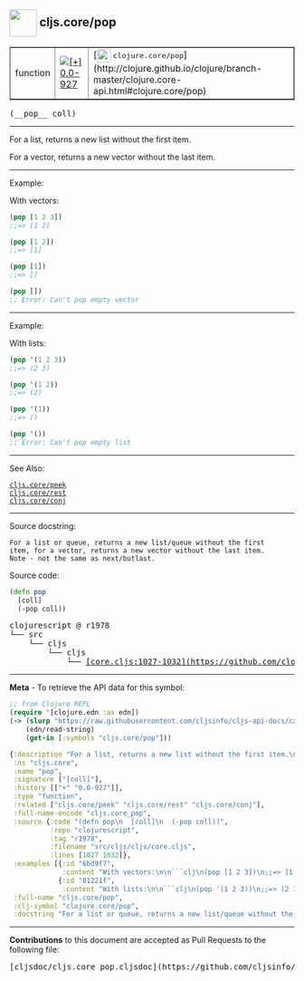 ## <img width="48px" valign="middle" src="http://i.imgur.com/Hi20huC.png"> cljs.core/pop

 <table border="1">
<tr>

<td>function</td>
<td><a href="https://github.com/cljsinfo/cljs-api-docs/tree/0.0-927"><img valign="middle" alt="[+] 0.0-927" src="https://img.shields.io/badge/+-0.0--927-lightgrey.svg"></a> </td>
<td>
[<img height="24px" valign="middle" src="http://i.imgur.com/1GjPKvB.png"> <samp>clojure.core/pop</samp>](http://clojure.github.io/clojure/branch-master/clojure.core-api.html#clojure.core/pop)
</td>
</tr>
</table>

 <samp>
(__pop__ coll)<br>
</samp>

---

For a list, returns a new list without the first item.

For a vector, returns a new vector without the last item.

---

Example:

With vectors:

```clj
(pop [1 2 3])
;;=> [1 2]

(pop [1 2])
;;=> [1]

(pop [1])
;;=> []

(pop [])
;; Error: Can't pop empty vector
```

---
Example:

With lists:

```clj
(pop '(1 2 3))
;;=> (2 3)

(pop '(1 2))
;;=> (2)

(pop '(1))
;;=> ()

(pop '())
;; Error: Can't pop empty list
```

---

See Also:

[`cljs.core/peek`](cljs.core_peek.md)<br>
[`cljs.core/rest`](cljs.core_rest.md)<br>
[`cljs.core/conj`](cljs.core_conj.md)<br>

---

Source docstring:

```
For a list or queue, returns a new list/queue without the first
item, for a vector, returns a new vector without the last item.
Note - not the same as next/butlast.
```

Source code:

```clj
(defn pop
  [coll]
  (-pop coll))
```

 <pre>
clojurescript @ r1978
└── src
    └── cljs
        └── cljs
            └── <ins>[core.cljs:1027-1032](https://github.com/clojure/clojurescript/blob/r1978/src/cljs/cljs/core.cljs#L1027-L1032)</ins>
</pre>


---

__Meta__ - To retrieve the API data for this symbol:

```clj
;; from Clojure REPL
(require '[clojure.edn :as edn])
(-> (slurp "https://raw.githubusercontent.com/cljsinfo/cljs-api-docs/catalog/cljs-api.edn")
    (edn/read-string)
    (get-in [:symbols "cljs.core/pop"]))
```

```clj
{:description "For a list, returns a new list without the first item.\n\nFor a vector, returns a new vector without the last item.",
 :ns "cljs.core",
 :name "pop",
 :signature ["[coll]"],
 :history [["+" "0.0-927"]],
 :type "function",
 :related ["cljs.core/peek" "cljs.core/rest" "cljs.core/conj"],
 :full-name-encode "cljs.core_pop",
 :source {:code "(defn pop\n  [coll]\n  (-pop coll))",
          :repo "clojurescript",
          :tag "r1978",
          :filename "src/cljs/cljs/core.cljs",
          :lines [1027 1032]},
 :examples [{:id "6bd9f7",
             :content "With vectors:\n\n```clj\n(pop [1 2 3])\n;;=> [1 2]\n\n(pop [1 2])\n;;=> [1]\n\n(pop [1])\n;;=> []\n\n(pop [])\n;; Error: Can't pop empty vector\n```"}
            {:id "81221f",
             :content "With lists:\n\n```clj\n(pop '(1 2 3))\n;;=> (2 3)\n\n(pop '(1 2))\n;;=> (2)\n\n(pop '(1))\n;;=> ()\n\n(pop '())\n;; Error: Can't pop empty list\n```"}],
 :full-name "cljs.core/pop",
 :clj-symbol "clojure.core/pop",
 :docstring "For a list or queue, returns a new list/queue without the first\nitem, for a vector, returns a new vector without the last item.\nNote - not the same as next/butlast."}

```

---

__Contributions__ to this document are accepted as Pull Requests to the following file:

 <pre>
[cljsdoc/cljs.core_pop.cljsdoc](https://github.com/cljsinfo/cljs-api-docs/blob/master/cljsdoc/cljs.core_pop.cljsdoc)
</pre>

